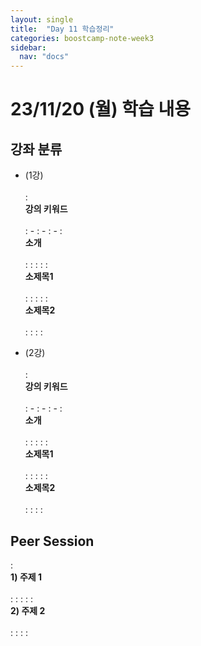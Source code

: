 ```yaml
---
layout: single
title:  "Day 11 학습정리"
categories: boostcamp-note-week3
sidebar:
  nav: "docs"
---
```


# 23/11/20 (월) 학습 내용

<h2>강좌 분류</h2>

- (1강)<br><br>
: <br><b>강의 키워드</b><br><br>
: - 
: - 
: - 
: <br><b>소개</b><br><br>
: :
: : 
: <br><b>소제목1</b><br><br>
: :
: : 
: <br><b>소제목2</b><br><br>
: :
: :

- (2강)<br><br>
: <br><b>강의 키워드</b><br><br>
: - 
: - 
: - 
: <br><b>소개</b><br><br>
: :
: : 
: <br><b>소제목1</b><br><br>
: :
: : 
: <br><b>소제목2</b><br><br>
: :
: : 




<h2>Peer Session</h2>
: <br><b>1) 주제 1</b><br><br>
: : 
: : 
: <br><b>2) 주제 2</b><br><br>
: : 
: : 